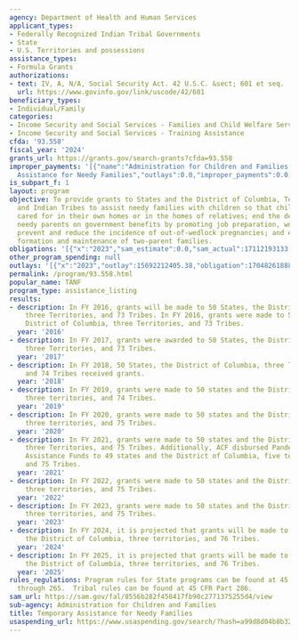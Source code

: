 ```yaml
---
agency: Department of Health and Human Services
applicant_types:
- Federally Recognized Indian Tribal Governments
- State
- U.S. Territories and possessions
assistance_types:
- Formula Grants
authorizations:
- text: IV, A, N/A, Social Security Act. 42 U.S.C. &sect; 601 et seq.
  url: https://www.govinfo.gov/link/uscode/42/601
beneficiary_types:
- Individual/Family
categories:
- Income Security and Social Services - Families and Child Welfare Services
- Income Security and Social Services - Training Assistance
cfda: '93.558'
fiscal_year: '2024'
grants_url: https://grants.gov/search-grants?cfda=93.558
improper_payments: '[{"name":"Administration for Children and Families (ACF) - Temporary
  Assistance for Needy Families","outlays":0.0,"improper_payments":0.0,"insufficient_payment":0.0,"high_priority":false,"related_programs":[]}]'
is_subpart_f: 1
layout: program
objective: To provide grants to States and the District of Columbia, Territories,
  and Indian Tribes to assist needy families with children so that children can be
  cared for in their own homes or in the homes of relatives; end the dependence of
  needy parents on government benefits by promoting job preparation, work, and marriage;
  prevent and reduce the incidence of out-of-wedlock pregnancies; and encourage the
  formation and maintenance of two-parent families.
obligations: '[{"x":"2023","sam_estimate":0.0,"sam_actual":17112193133.0,"usa_spending_actual":17069293082.02},{"x":"2024","sam_estimate":0.0,"sam_actual":17063536081.0,"usa_spending_actual":17060369424.98},{"x":"2025","sam_estimate":0.0,"sam_actual":17118374008.0,"usa_spending_actual":12932309787.47}]'
other_program_spending: null
outlays: '[{"x":"2023","outlay":15692212405.38,"obligation":17048261888.17},{"x":"2024","outlay":13990017006.16,"obligation":17073858435.81},{"x":"2025","outlay":5810748896.49,"obligation":12929972474.5}]'
permalink: /program/93.558.html
popular_name: TANF
program_type: assistance_listing
results:
- description: In FY 2016, grants will be made to 50 States, the District of Columbia,
    three Territories, and 73 Tribes. In FY 2016, grants were made to 50 States, the
    District of Columbia, three Territories, and 73 Tribes.
  year: '2016'
- description: In FY 2017, grants were awarded to 50 States, the District of Columbia,
    three Territories, and 73 Tribes.
  year: '2017'
- description: In FY 2018, 50 States, the District of Columbia, three Territories,
    and 74 Tribes received grants.
  year: '2018'
- description: In FY 2019, grants were made to 50 states and the District of Columbia,
    three territories, and 74 Tribes.
  year: '2019'
- description: In FY 2020, grants were made to 50 states and the District of Columbia,
    three territories, and 75 Tribes.
  year: '2020'
- description: In FY 2021, grants were made to 50 states and the District of Columbia,
    three Territories, and 75 Tribes. Additionally, ACF disbursed Pandemic Emergency
    Assistance Funds to 49 states and the District of Columbia, five territories,
    and 75 Tribes.
  year: '2021'
- description: In FY 2022, grants were made to 50 states and the District of Columbia,
    three territories, and 75 Tribes.
  year: '2022'
- description: In FY 2023, grants were made to 50 states and the District of Columbia,
    three territories, and 75 Tribes.
  year: '2023'
- description: In FY 2024, it is projected that grants will be made to 50 states and
    the District of Columbia, three territories, and 76 Tribes.
  year: '2024'
- description: In FY 2025, it is projected that grants will be made to 50 states and
    the District of Columbia, three territories, and 76 Tribes.
  year: '2025'
rules_regulations: Program rules for State programs can be found at 45 CFR Parts 260
  through 265.  Tribal rules can be found at 45 CFR Part 286.
sam_url: https://sam.gov/fal/8556b282f458417fb90c2771375255d4/view
sub-agency: Administration for Children and Families
title: Temporary Assistance for Needy Families
usaspending_url: https://www.usaspending.gov/search/?hash=a99d8d04b8b3256a708172568e399b4f
---
```

